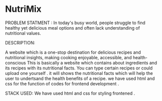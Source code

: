 # NutriMix

PROBLEM STATMENT : 
In today's busy world, people struggle to find healthy yet delicious meal options and often lack understanding of nutritional values.

DESCRIPTION:

A website which is a one-stop destination for delicious recipes and nutritional insights, making cooking enjoyable, accessible, and health-conscious
This is basically a website which contains about ingredients and its recipes with its nutritional facts.
You can type certain recipes or could upload one yourself . it will shows the nutritional facts which will help the user to undertsand the health benefits of a recipe.
we have used html and css for the function of codes for frontend development .

STACK USED:
We have used html and css for styling frontened .


